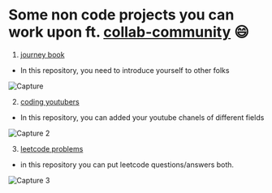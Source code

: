 # Some non code projects you can work upon ft. [collab-community](https://github.com/collab-community/) :smile:

1. [journey book](https://github.com/collab-community/journey-book) 

- In this repository, you need to introduce yourself to other folks 

![Capture](https://user-images.githubusercontent.com/96974600/193237041-c15f9582-60d3-4b20-a1a2-67b64ca3ef4b.PNG)

2. [coding youtubers](https://github.com/collab-community/coding-youtubers)

- In this repository, you can added your youtube chanels of different fields  

![Capture 2](https://user-images.githubusercontent.com/96974600/193238725-480069c7-3cac-4f2a-bfa5-3d3a203f7e92.PNG)

3. [leetcode problems](https://github.com/collab-community/Leetcode-problem)

- in this repository you can put leetcode questions/answers both.

![Capture 3](https://user-images.githubusercontent.com/96974600/193245770-f0b9f106-b812-47d3-8fc7-ce30a07a20cc.PNG)

